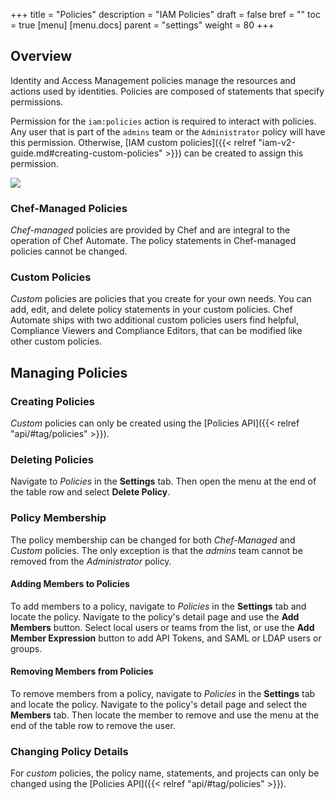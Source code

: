 +++
title = "Policies"
description = "IAM Policies"
draft = false
bref = ""
toc = true
[menu]
  [menu.docs]
    parent = "settings"
    weight = 80
+++

## Overview

Identity and Access Management policies manage the resources and actions used by identities. Policies are composed of statements that specify permissions.

Permission for the `iam:policies` action is required to interact with policies. Any user that is part of the `admins` team or the `Administrator` policy will have this permission. Otherwise, [IAM custom policies]({{< relref "iam-v2-guide.md#creating-custom-policies" >}}) can be created to assign this permission.

![](/images/docs/settings-policies.png)

### Chef-Managed Policies

*Chef-managed* policies are provided by Chef and are integral to the operation of Chef Automate. The policy statements in Chef-managed policies cannot be changed.

### Custom Policies

*Custom* policies are policies that you create for your own needs. You can add, edit, and delete policy statements in your custom policies. Chef Automate ships with two additional custom policies users find helpful, Compliance Viewers and Compliance Editors, that can be modified like other custom policies.

## Managing Policies

### Creating Policies

_Custom_ policies can only be created using the [Policies API]({{< relref "api/#tag/policies" >}}).

### Deleting Policies

Navigate to _Policies_ in the **Settings** tab. Then open the menu at the end of the table row and select **Delete Policy**.

### Policy Membership

The policy membership can be changed for both _Chef-Managed_ and _Custom_ policies. The only exception is that the _admins_ team cannot be removed from the _Administrator_ policy.

#### Adding Members to Policies

To add members to a policy, navigate to _Policies_ in the **Settings** tab and locate the policy. Navigate to the policy's detail page and use the **Add Members** button. Select local users or teams from the list, or use the **Add Member Expression** button to add API Tokens, and SAML or LDAP users or groups.

#### Removing Members from Policies

To remove members from a policy, navigate to _Policies_ in the **Settings** tab and locate the policy. Navigate to the policy's detail page and select the **Members** tab. Then locate the member to remove and use the menu at the end of the table row to remove the user.

### Changing Policy Details

For _custom_ policies, the policy name, statements, and projects can only be changed using the [Policies API]({{< relref "api/#tag/policies" >}}).
